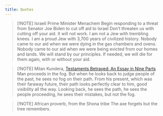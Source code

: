 ```yaml
---
title: Quotes
---
```

> [!NOTE] Israeli Prime Minister Menachem Begin responding to a threat from Senator Joe Biden to cut off aid to Israel
> Don’t threaten us with cutting off your aid. It will not work. I am not a Jew with trembling knees. I am a proud Jew with 3,700 years of civilized history. Nobody came to our aid when we were dying in the gas chambers and ovens. Nobody came to our aid when we were being evicted from our homes and lands. We will stand by our principles. If needed, we will die for them again, with or without your aid.

> [!NOTE] Milan Kundera, [Testaments Betrayed: An Essay in Nine Parts](https://www.goodreads.com/book/show/44382.Testaments_Betrayed)
> Man proceeds in the fog. But when he looks back to judge people of the past, he sees no fog on their path. From his present, which was their faraway future, their path looks perfectly clear to him, good visibility all the way. Looking back, he sees the path, he sees the people proceeding, he sees their mistakes, but not the fog.

> [!NOTE] African proverb, from the Shona tribe
> The axe forgets but the tree remembers.
